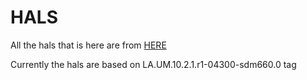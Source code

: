 # HALS

All the hals that is here are from [HERE](https://github.com/PixelExperience-mia2-mi6x)

Currently the hals are based on LA.UM.10.2.1.r1-04300-sdm660.0 tag
